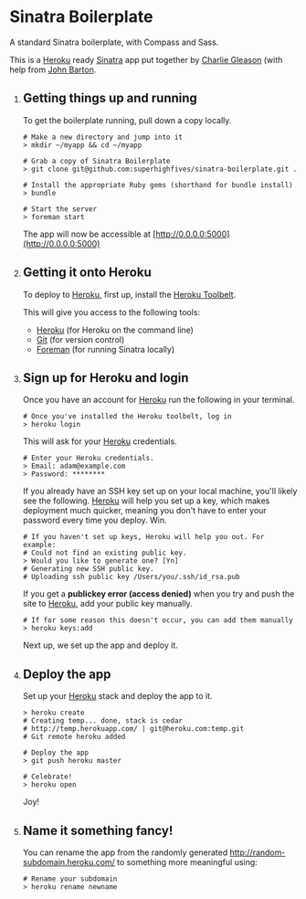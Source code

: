 Sinatra Boilerplate
===================

A standard Sinatra boilerplate, with Compass and Sass.

This is a [Heroku](http://heroku.com/) ready [Sinatra](http://sinatrarb.com/) app put together by [Charlie Gleason](http://charliegleason.com/) (with help from [John Barton](http://github.com/joho).

1.  ## Getting things up and running

    To get the boilerplate running, pull down a copy locally.

        # Make a new directory and jump into it
        > mkdir ~/myapp && cd ~/myapp

        # Grab a copy of Sinatra Boilerplate
        > git clone git@github.com:superhighfives/sinatra-boilerplate.git .

        # Install the appropriate Ruby gems (shorthand for bundle install)
        > bundle

        # Start the server
        > foreman start

    The app will now be accessible at [http://0.0.0.0:5000](http://0.0.0.0:5000)

2.  ## Getting it onto Heroku

    To deploy to [Heroku](http://heroku.com/), first up, install the [Heroku Toolbelt](http://toolbelt.heroku.com/).

    This will give you access to the following tools:

    -   [Heroku](http://github.com/heroku/heroku) (for Heroku on the command line)
    -   [Git](http://code.google.com/p/git-osx-installer) (for version control)
    -   [Foreman](http://github.com/ddollar/foreman) (for running Sinatra locally)

3.  ## Sign up for Heroku and login

    Once you have an account for [Heroku](http://heroku.com/) run the following in your terminal.

        # Once you've installed the Heroku toolbelt, log in
        > heroku login

    This will ask for your [Heroku](http://heroku.com/) credentials.

        # Enter your Heroku credentials.
        > Email: adam@example.com
        > Password: ********

    If you already have an SSH key set up on your local machine, you'll likely see the following. [Heroku](http://heroku.com/) will help you set up a key, which makes deployment much quicker, meaning you don't have to enter your password every time you deploy. Win.

        # If you haven't set up keys, Heroku will help you out. For example:
        # Could not find an existing public key.
        > Would you like to generate one? [Yn]
        # Generating new SSH public key.
        # Uploading ssh public key /Users/you/.ssh/id_rsa.pub

    If you get a **publickey error (access denied)** when you try and push the site to [Heroku](http://heroku.com/), add your public key manually.

        # If for some reason this doesn't occur, you can add them manually
        > heroku keys:add

    Next up, we set up the app and deploy it.

4.  ## Deploy the app

    Set up your [Heroku](http://heroku.com/) stack and deploy the app to it.

        > heroku create
        # Creating temp... done, stack is cedar
        # http://temp.herokuapp.com/ | git@heroku.com:temp.git
        # Git remote heroku added

        # Deploy the app
        > git push heroku master

        # Celebrate!
        > heroku open

    Joy!

5.  ## Name it something fancy!

    You can rename the app from the randomly generated http://random-subdomain.heroku.com/ to something more meaningful using:

        # Rename your subdomain
        > heroku rename newname